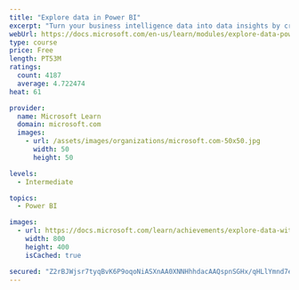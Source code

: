 ```yaml
---
title: "Explore data in Power BI"
excerpt: "Turn your business intelligence data into data insights by creating and configuring Power BI dashboards."
webUrl: https://docs.microsoft.com/en-us/learn/modules/explore-data-power-bi/
type: course
price: Free
length: PT53M
ratings:
  count: 4187
  average: 4.722474
heat: 61

provider:
  name: Microsoft Learn
  domain: microsoft.com
  images:
    - url: /assets/images/organizations/microsoft.com-50x50.jpg
      width: 50
      height: 50

levels:
  - Intermediate

topics:
  - Power BI

images:
  - url: https://docs.microsoft.com/learn/achievements/explore-data-with-power-bi-desktop-social.png
    width: 800
    height: 400
    isCached: true

secured: "Z2rBJWjsr7tyqBvK6P9oqoNiASXnAA0XNNHhhdacAAQspnSGHx/qHLlYmnd7eckl7vot3jjgucI2HgIkhOZdfYg8WTP8LR0PvDwYKThUZog/WJU5gTkhvnMX8uhkUI2RpO2Vun5ncD44GWRN9uh/Y5QXvXk2CbeT9mqOwz/1CZjToSkrQDxY/UhpTH8gHJgYZ0M3uvhchN5HexHlt80YeQZdLA3xcgVRqfepC0bFbiNSJkK3HcKgc8nLkzrqxrZlm5AuVk6lJBz9BYVVAFX6no2FA5DV/4jF/aFSWDztf1xFNtdzu6sElLLjX5ExjPiDilQtHhoHF0UHVxFPupfhFuR+ymbxtWnKfEJaSH/eAko0wFU5vU4ncWCVoLV4t2J78BLe4UoN7x8zYheVS8AQ7XG0b0tM+9KGMOXdPWk9C6Y=;Ex4bNEWsLfJHrEtIlJaEeg=="
---
```


